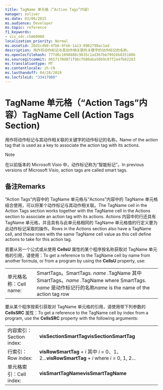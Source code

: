 ```yaml
---
title: TagName 单元格（“Action Tags”内容）
manager: soliver
ms.date: 03/09/2015
ms.audience: Developer
ms.topic: reference
f1_keywords:
- vis_sdr.chm60088
localization_priority: Normal
ms.assetid: 28d1cd60-4fb6-9feb-1a13-0962798ac1ad
description: 用作将动作标记与其动作相关联的关键字的动作标记的名称。
ms.openlocfilehash: 777d6c1098888c9835c1ad367bb70926b835180b
ms.sourcegitcommit: 8657170d071f9bcf680aba50b9c07f2a4fb82283
ms.translationtype: MT
ms.contentlocale: zh-CN
ms.lasthandoff: 04/28/2019
ms.locfileid: "33417908"
---
```

# <a name="tagname-cell-action-tags-section"></a><span data-ttu-id="842db-103">TagName 单元格（“Action Tags”内容）</span><span class="sxs-lookup"><span data-stu-id="842db-103">TagName Cell (Action Tags Section)</span></span>

<span data-ttu-id="842db-104">用作将动作标记与其动作相关联的关键字的动作标记的名称。</span><span class="sxs-lookup"><span data-stu-id="842db-104">Name of the action tag that is used as a key to associate the action tag with its actions.</span></span>
  
> [!NOTE]
> <span data-ttu-id="842db-105">在以前版本的 Microsoft Visio 中，动作标记称为“智能标记”。</span><span class="sxs-lookup"><span data-stu-id="842db-105">In previous versions of Microsoft Visio, action tags are called smart tags.</span></span> 
  
## <a name="remarks"></a><span data-ttu-id="842db-106">备注</span><span class="sxs-lookup"><span data-stu-id="842db-106">Remarks</span></span>

 <span data-ttu-id="842db-107">“Action Tags”内容中的 TagName 单元格与“Actions”内容中的 TagName 单元格结合使用，可以将某个动作标记与其动作相关联。</span><span class="sxs-lookup"><span data-stu-id="842db-107">The TagName cell in the Action Tags section works together with the TagName cell in the Actions section to associate an action tag with its actions.</span></span> <span data-ttu-id="842db-108">Actions 内容中的行还具有 TagName 单元格，并且具有与此单元格相同的 TagName 单元格值的行定义要为此动作标记采取的操作。</span><span class="sxs-lookup"><span data-stu-id="842db-108">Rows in the Actions section also have a TagName cell, and those rows with the same TagName cell value as this cell define actions to take for this action tag.</span></span> 
  
<span data-ttu-id="842db-109">若要从另一个公式或从使用 **CellsU** 属性的某个程序按名称获取对 TagName 单元格的引用，请使用：</span><span class="sxs-lookup"><span data-stu-id="842db-109">To get a reference to the TagName cell by name from another formula, or from a program by using the **CellsU** property, use:</span></span> 
  
|||
|:-----|:-----|
| <span data-ttu-id="842db-110">单元格名称：</span><span class="sxs-lookup"><span data-stu-id="842db-110">Cell name:</span></span>  <br/> | <span data-ttu-id="842db-111">SmartTags。</span><span class="sxs-lookup"><span data-stu-id="842db-111">SmartTags.</span></span>  <span data-ttu-id="842db-112">*name*  .TagName 其中 SmartTags。</span><span class="sxs-lookup"><span data-stu-id="842db-112">*name*  .TagName           where SmartTags.</span></span> <span data-ttu-id="842db-113">*name*  是动作标记行的名称</span><span class="sxs-lookup"><span data-stu-id="842db-113">*name*  is the name of the action tag row</span></span>  <br/> |
   
<span data-ttu-id="842db-114">要从某个程序按索引获取对 TagName 单元格的引用，请使用带下列参数的 **CellsSRC** 属性：</span><span class="sxs-lookup"><span data-stu-id="842db-114">To get a reference to the TagName cell by index from a program, use the **CellsSRC** property with the following arguments:</span></span> 
  
|||
|:-----|:-----|
| <span data-ttu-id="842db-115">内容索引：</span><span class="sxs-lookup"><span data-stu-id="842db-115">Section index:</span></span>  <br/> |<span data-ttu-id="842db-116">**visSectionSmartTag**</span><span class="sxs-lookup"><span data-stu-id="842db-116">**visSectionSmartTag**</span></span> <br/> |
| <span data-ttu-id="842db-117">行索引：</span><span class="sxs-lookup"><span data-stu-id="842db-117">Row index:</span></span>  <br/> |<span data-ttu-id="842db-118">**visRowSmartTag**  +  *i* 其中 *i* = 0、1、2...</span><span class="sxs-lookup"><span data-stu-id="842db-118">**visRowSmartTag** +  *i*            where  *i*  = 0, 1, 2...</span></span>  <br/> |
| <span data-ttu-id="842db-119">单元格索引：</span><span class="sxs-lookup"><span data-stu-id="842db-119">Cell index:</span></span>  <br/> |<span data-ttu-id="842db-120">**visSmartTagName**</span><span class="sxs-lookup"><span data-stu-id="842db-120">**visSmartTagName**</span></span> <br/> |
   

